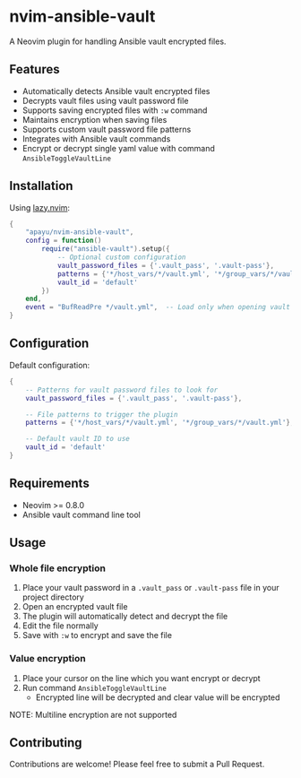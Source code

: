 # nvim-ansible-vault

A Neovim plugin for handling Ansible vault encrypted files.

## Features

- Automatically detects Ansible vault encrypted files
- Decrypts vault files using vault password file
- Supports saving encrypted files with `:w` command
- Maintains encryption when saving files
- Supports custom vault password file patterns
- Integrates with Ansible vault commands
- Encrypt or decrypt single yaml value with command `AnsibleToggleVaultLine`

## Installation

Using [lazy.nvim](https://github.com/folke/lazy.nvim):

```lua
{
    "apayu/nvim-ansible-vault",
    config = function()
        require("ansible-vault").setup({
            -- Optional custom configuration
            vault_password_files = {'.vault_pass', '.vault-pass'},
            patterns = {'*/host_vars/*/vault.yml', '*/group_vars/*/vault.yml'},
            vault_id = 'default'
        })
    end,
    event = "BufReadPre */vault.yml",  -- Load only when opening vault files
}
```

## Configuration

Default configuration:

```lua
{
    -- Patterns for vault password files to look for
    vault_password_files = {'.vault_pass', '.vault-pass'},

    -- File patterns to trigger the plugin
    patterns = {'*/host_vars/*/vault.yml', '*/group_vars/*/vault.yml'},

    -- Default vault ID to use
    vault_id = 'default'
}
```

## Requirements

- Neovim >= 0.8.0
- Ansible vault command line tool

## Usage

### Whole file encryption

1. Place your vault password in a `.vault_pass` or `.vault-pass` file in your project directory
2. Open an encrypted vault file
3. The plugin will automatically detect and decrypt the file
4. Edit the file normally
5. Save with `:w` to encrypt and save the file

### Value encryption

1. Place your cursor on the line which you want encrypt or decrypt
2. Run command `AnsibleToggleVaultLine`
   - Encrypted line will be decrypted and clear value will be encrypted

NOTE: Multiline encryption are not supported

## Contributing

Contributions are welcome! Please feel free to submit a Pull Request.

